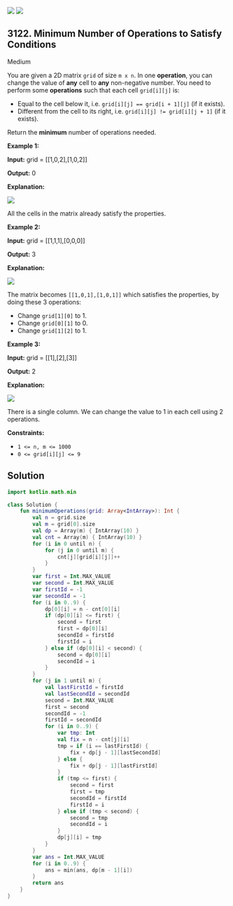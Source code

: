 [![](https://img.shields.io/github/stars/javadev/LeetCode-in-Kotlin?label=Stars&style=flat-square)](https://github.com/javadev/LeetCode-in-Kotlin)
[![](https://img.shields.io/github/forks/javadev/LeetCode-in-Kotlin?label=Fork%20me%20on%20GitHub%20&style=flat-square)](https://github.com/javadev/LeetCode-in-Kotlin/fork)

## 3122\. Minimum Number of Operations to Satisfy Conditions

Medium

You are given a 2D matrix `grid` of size `m x n`. In one **operation**, you can change the value of **any** cell to **any** non-negative number. You need to perform some **operations** such that each cell `grid[i][j]` is:

*   Equal to the cell below it, i.e. `grid[i][j] == grid[i + 1][j]` (if it exists).
*   Different from the cell to its right, i.e. `grid[i][j] != grid[i][j + 1]` (if it exists).

Return the **minimum** number of operations needed.

**Example 1:**

**Input:** grid = \[\[1,0,2],[1,0,2]]

**Output:** 0

**Explanation:**

**![](https://assets.leetcode.com/uploads/2024/04/15/examplechanged.png)**

All the cells in the matrix already satisfy the properties.

**Example 2:**

**Input:** grid = \[\[1,1,1],[0,0,0]]

**Output:** 3

**Explanation:**

**![](https://assets.leetcode.com/uploads/2024/03/27/example21.png)**

The matrix becomes `[[1,0,1],[1,0,1]]` which satisfies the properties, by doing these 3 operations:

*   Change `grid[1][0]` to 1.
*   Change `grid[0][1]` to 0.
*   Change `grid[1][2]` to 1.

**Example 3:**

**Input:** grid = \[\[1],[2],[3]]

**Output:** 2

**Explanation:**

![](https://assets.leetcode.com/uploads/2024/03/31/changed.png)

There is a single column. We can change the value to 1 in each cell using 2 operations.

**Constraints:**

*   `1 <= n, m <= 1000`
*   `0 <= grid[i][j] <= 9`

## Solution

```kotlin
import kotlin.math.min

class Solution {
    fun minimumOperations(grid: Array<IntArray>): Int {
        val n = grid.size
        val m = grid[0].size
        val dp = Array(m) { IntArray(10) }
        val cnt = Array(m) { IntArray(10) }
        for (i in 0 until n) {
            for (j in 0 until m) {
                cnt[j][grid[i][j]]++
            }
        }
        var first = Int.MAX_VALUE
        var second = Int.MAX_VALUE
        var firstId = -1
        var secondId = -1
        for (i in 0..9) {
            dp[0][i] = n - cnt[0][i]
            if (dp[0][i] <= first) {
                second = first
                first = dp[0][i]
                secondId = firstId
                firstId = i
            } else if (dp[0][i] < second) {
                second = dp[0][i]
                secondId = i
            }
        }
        for (j in 1 until m) {
            val lastFirstId = firstId
            val lastSecondId = secondId
            second = Int.MAX_VALUE
            first = second
            secondId = -1
            firstId = secondId
            for (i in 0..9) {
                var tmp: Int
                val fix = n - cnt[j][i]
                tmp = if (i == lastFirstId) {
                    fix + dp[j - 1][lastSecondId]
                } else {
                    fix + dp[j - 1][lastFirstId]
                }
                if (tmp <= first) {
                    second = first
                    first = tmp
                    secondId = firstId
                    firstId = i
                } else if (tmp < second) {
                    second = tmp
                    secondId = i
                }
                dp[j][i] = tmp
            }
        }
        var ans = Int.MAX_VALUE
        for (i in 0..9) {
            ans = min(ans, dp[m - 1][i])
        }
        return ans
    }
}
```